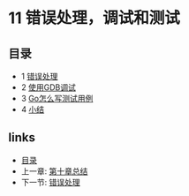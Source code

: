 # 11 错误处理，调试和测试


## 目录
  * 1 [错误处理](11.1.md)
  * 2 [使用GDB调试](11.2.md)
  * 3 [Go怎么写测试用例](11.3.md)
  * 4 [小结](11.4.md)

## links
   * [目录](<preface.md>)
   * 上一章: [第十章总结](<10.4.md>)
   * 下一节: [错误处理](<11.1.md>)